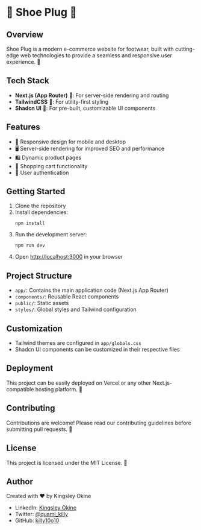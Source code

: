 # 👟 Shoe Plug 👞

## Overview

Shoe Plug is a modern e-commerce website for footwear, built with cutting-edge web technologies to provide a seamless and responsive user experience. 🚀

## Tech Stack

- **Next.js (App Router)** 🔄: For server-side rendering and routing
- **TailwindCSS** 🎨: For utility-first styling
- **Shadcn UI** 🧩: For pre-built, customizable UI components

## Features

- 📱 Responsive design for mobile and desktop
- 🖥️ Server-side rendering for improved SEO and performance
- 🛍️ Dynamic product pages
- 🛒 Shopping cart functionality
- 🔐 User authentication

## Getting Started

1. Clone the repository
2. Install dependencies:
   ```
   npm install
   ```
3. Run the development server:
   ```
   npm run dev
   ```
4. Open [http://localhost:3000](http://localhost:3000) in your browser

## Project Structure

- `app/`: Contains the main application code (Next.js App Router)
- `components/`: Reusable React components
- `public/`: Static assets
- `styles/`: Global styles and Tailwind configuration

## Customization

- Tailwind themes are configured in `app/globals.css`
- Shadcn UI components can be customized in their respective files

## Deployment

This project can be easily deployed on Vercel or any other Next.js-compatible hosting platform. 🚀

## Contributing

Contributions are welcome! Please read our contributing guidelines before submitting pull requests. 🤝

## License

This project is licensed under the MIT License. 📄

## Author

Created with ❤️ by Kingsley Okine

- LinkedIn: [Kingsley Okine](https://www.linkedin.com/in/kingsley-okine)
- Twitter: [@quami_killy](https://twitter.com/quami_killy)
- GitHub: [killy10o10](https://github.com/killy10o10)



